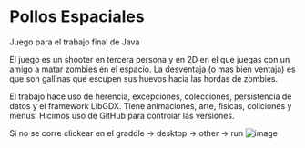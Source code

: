 # Pollos Espaciales

Juego para el trabajo final de Java

El juego es un shooter en tercera persona y en 2D en el que juegas con un amigo a matar zombies en el espacio.
La desventaja (o mas bien ventaja) es que son gallinas que escupen sus huevos hacia las hordas de zombies. 

El trabajo hace uso de herencia, excepciones, colecciones, persistencia de datos y el framework LibGDX.
Tiene animaciones, arte, fisicas, coliciones y menus!
Hicimos uso de GitHub para controlar las versiones.

Si no se corre clickear en el graddle -> desktop -> other -> run
![image](https://github.com/TomasUrroz/Pollos-Espaciales/assets/73548701/10393abb-6995-4d88-bff6-35ea2d61b758)
